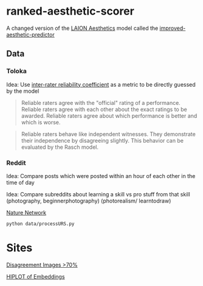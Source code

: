 # ranked-aesthetic-scorer
A changed version of the [LAION Aesthetics](https://laion.ai/blog//) model called the [improved-aesthetic-predictor](https://github.com/christophschuhmann/improved-aesthetic-predictor)

## Data

### Toloka
Idea: Use [inter-rater reliability coefficient](https://en.wikipedia.org/wiki/Inter-rater_reliability) as a metric to be directly guessed by the model

> Reliable raters agree with the "official" rating of a performance.
> Reliable raters agree with each other about the exact ratings to be awarded.
> Reliable raters agree about which performance is better and which is worse.

> Reliable raters behave like independent witnesses. They demonstrate their independence by disagreeing slightly. This behavior can be evaluated by the Rasch model.


### Reddit
Idea: Compare posts which were posted within an hour of each other in the time of day

Idea: Compare subreddits about learning a skill vs pro stuff from that skill (photography, beginnerphotography) (photorealism/ learntodraw)


[Nature Network](https://www.reddit.com/r/sfwpornnetwork/wiki/network/#wiki_nature)

`python data/processURS.py`


# Sites
[Disagreement Images >70%](https://mathyouf.github.io/ranked-aesthetic-scorer/sites/top_10_percent.html)

[HIPLOT of Embeddings](https://mathyouf.github.io/ranked-aesthetic-scorer/sites/aes_hiplot.html)
